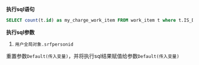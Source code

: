<p class="panel-title"><b>执行sql语句</b></p>

```sql
SELECT count(t.id) as my_charge_work_item FROM work_item t where t.IS_DELETED = 0 AND t.IS_ARCHIVED = 0 AND t.ASSIGNEE_ID = ?
```

<p class="panel-title"><b>执行sql参数</b></p>

1. `用户全局对象.srfpersonid`

重置参数`Default(传入变量)`，并将执行sql结果赋值给参数`Default(传入变量)`
